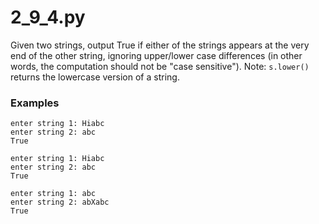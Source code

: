 # 2_9_4.py


Given two strings, output True if either of the strings appears at the very end of the other string, ignoring upper/lower case differences (in other words, the computation should not be "case sensitive"). Note: `s.lower()` returns the lowercase version of a string.

### Examples

```text
enter string 1: Hiabc
enter string 2: abc
True
```

```text
enter string 1: Hiabc
enter string 2: abc
True
```

```text
enter string 1: abc
enter string 2: abXabc
True
```
```


